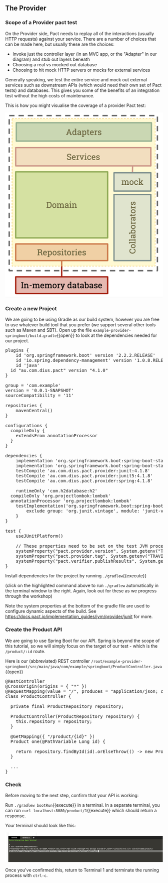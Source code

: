 ## The Provider

### Scope of a Provider pact test

On the Provider side, Pact needs to replay all of the interactions \(usually HTTP requests\) against your service. There are a number of choices that can be made here, but usually these are the choices:

* Invoke just the controller layer \(in an MVC app, or the "Adapter" in our diagram\) and stub out layers beneath
* Choosing a real vs mocked out database
* Choosing to hit mock HTTP servers or mocks for external services

Generally speaking, we test the entire service and mock out external services such as downstream APIs \(which would need their own set of Pact tests\) and databases. This gives you some of the benefits of an integration test without the high costs of maintenance.

This is how you might visualise the coverage of a provider Pact test:

![Provider side Pact test scope](./assets/provider-test-coverage.png)

### Create a new Project

We are going to be using Gradle as our build system, however you are free to use whatever build tool that you prefer (we support several other tools such as Maven and SBT). Open up the file `example-provider-springboot/build.gradle`{{open}} to look at the dependencies needed for our project.

<pre class="file">
plugins {
	id 'org.springframework.boot' version '2.2.2.RELEASE'
	id 'io.spring.dependency-management' version '1.0.8.RELEASE'
	id 'java'
  id "au.com.dius.pact" version "4.1.0"
}

group = 'com.example'
version = '0.0.1-SNAPSHOT'
sourceCompatibility = '11'

repositories {
	mavenCentral()
}

configurations {
  compileOnly {
    extendsFrom annotationProcessor
  }
}

dependencies {
	implementation 'org.springframework.boot:spring-boot-starter-web'
	implementation 'org.springframework.boot:spring-boot-starter-data-jpa'
	testCompile 'au.com.dius.pact.provider:junit:4.1.8'
	testCompile 'au.com.dius.pact.provider:junit5:4.1.8'
	testCompile 'au.com.dius.pact.provider:spring:4.1.8'

	runtimeOnly 'com.h2database:h2'
  compileOnly 'org.projectlombok:lombok'
  annotationProcessor 'org.projectlombok:lombok'
	testImplementation('org.springframework.boot:spring-boot-starter-test') {
		exclude group: 'org.junit.vintage', module: 'junit-vintage-engine'
	}
}

test {
	useJUnitPlatform()

	// These properties need to be set on the test JVM process
	systemProperty("pact.provider.version", System.getenv("TRAVIS_COMMIT") == null ? "" : System.getenv("TRAVIS_COMMIT"))
	systemProperty("pact.provider.tag", System.getenv("TRAVIS_BRANCH") == null ? "" : System.getenv("TRAVIS_BRANCH"))
	systemProperty("pact.verifier.publishResults", System.getenv("PACT_BROKER_PUBLISH_VERIFICATION_RESULTS") == null ? "false" : "true")
}
</pre>

Install dependencies for the project by running `./gradlew`{{execute}}

(click on the highlighted command above to run `./gradlew` automatically in the terminal window to the right. Again, look out for these as we progress through the workshop)

Note the system properties at the bottom of the gradle file are used to configure dynamic aspects of the build. See https://docs.pact.io/implementation_guides/jvm/provider/junit for more.

### Create the Product API

We are going to use Spring Boot for our API. Spring is beyond the scope of this tutorial, so we will simply focus on the target of our test - which is the `/product/:id` route.

Here is our (abbreviated) REST controller `/root/example-provider-springboot/src/main/java/com/example/springboot/ProductController.java`{{open}}
<pre class="file">
@RestController
@CrossOrigin(origins = { "*" })
@RequestMapping(value = "/", produces = "application/json; charset=utf-8")
class ProductController {

  private final ProductRepository repository;

  ProductController(ProductRepository repository) {
    this.repository = repository;
  }

  @GetMapping({ "/product/{id}" })
  Product one(@PathVariable Long id) {

    return repository.findById(id).orElseThrow(() -> new ProductNotFoundException(id));
  }

  ...
}
</pre>


### Check

Before moving to the next step, confirm that your API is working:

Run `./gradlew bootRun`{{execute}} in a terminal. In a separate terminal, you can run `curl localhost:8080/product/1`{{execute}} which should return a response.

Your terminal should look like this:

![Provider API running](./assets/provider-bootrun-terminal.png)

Once you've confirmed this, return to Terminal 1 and terminate the running process with `ctrl-c`.